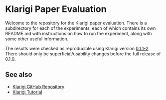 # Klarigi Paper Evaluation

Welcome to the repository for the Klarigi paper evaluation. There is a subdirectory for each of the experiments, each of which contains its own README.md with instructions on how to run the experiment, along with some other useful information.

The results were checked as reproducible using Klarigi version [0.1.1-2](https://github.com/reality/klarigi/releases/tag/0.1.1-2). There should only be superficial/usability changes before the full release of 0.1.0.

## See also

* [Klarigi GitHub Repository](https://github.com/reality/Klarigi)
* [Klarigi Tutorial](https://colab.research.google.com/drive/1qQWqD6gOTieuUwsZSGZLW3-WbsZKyGs4?usp=sharing)

